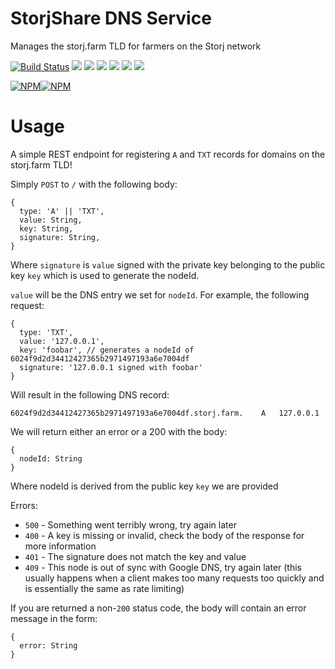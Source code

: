# StorjShare DNS Service

Manages the storj.farm TLD for farmers on the Storj network

[![Build Status](https://travis-ci.org/storj/storjshare-dns.png?branch=master)](https://travis-ci.org/storj/storjshare-dns)
![](https://img.shields.io/github/issues/storj/storjshare-dns.svg)
![](https://img.shields.io/npm/dm/storjshare-dns.svg)
![](https://img.shields.io/npm/dt/storjshare-dns.svg)
![](https://img.shields.io/npm/v/storjshare-dns.svg)
![](https://img.shields.io/npm/l/storjshare-dns.svg)
![](https://img.shields.io/twitter/url/https/github.com/storj/storjshare-dns.svg?style=social)

[![NPM](https://nodei.co/npm/storjshare-dns.png?downloads=true&downloadRank=true&stars=true)](https://nodei.co/npm/storjshare-dns/)[![NPM](https://nodei.co/npm-dl/storjshare-dns.png?months=9&height=3)](https://nodei.co/npm/storjshare-dns/)

# Usage

A simple REST endpoint for registering `A` and `TXT` records for domains on the storj.farm TLD!

Simply `POST` to `/` with the following body:

```
{
  type: 'A' || 'TXT',
  value: String,
  key: String,
  signature: String,
}
```

Where `signature` is `value` signed with the private key belonging to the public key `key` which is used to generate the nodeId.

`value` will be the DNS entry we set for `nodeId`. For example, the following request:

```
{
  type: 'TXT',
  value: '127.0.0.1',
  key: 'foobar', // generates a nodeId of 6024f9d2d34412427365b2971497193a6e7004df
  signature: '127.0.0.1 signed with foobar'
}
```

Will result in the following DNS record:

```
6024f9d2d34412427365b2971497193a6e7004df.storj.farm.    A   127.0.0.1
```

We will return either an error or a 200 with the body:

```
{
  nodeId: String
}
```

Where nodeId is derived from the public key `key` we are provided

Errors:
  * `500` - Something went terribly wrong, try again later
  * `400` - A key is missing or invalid, check the body of the response for more information
  * `401` - The signature does not match the key and value
  * `409` - This node is out of sync with Google DNS, try again later (this usually happens when a client makes too many requests too quickly and is essentially the same as rate limiting)

If you are returned a non-`200` status code, the body will contain an error message in the form:

```
{
  error: String
}
```
